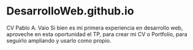 # DesarrolloWeb.github.io
CV Pablo A. Vaio
Si bien es mi primera experiencia en desarrollo web, aproveche en esta oportunidad el TP, para crear mi CV o Portfolio, para seguirlo ampliando y usarlo como propio.
